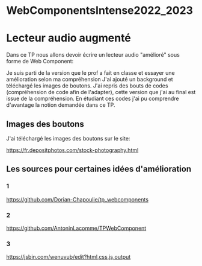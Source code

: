 # WebComponentsIntense2022_2023
# Lecteur audio augmenté
Dans ce TP nous allons devoir écrire un lecteur audio "amélioré" sous forme de Web Component:

Je suis parti de la version que le prof a fait en classe et essayer une amélioration selon ma compréhension
J'ai ajouté un background et téléchargé les images de boutons.
J'ai repris des bouts de codes (compréhension de code afin de l'adapter), cette version que j'ai au final est issue de la compréhension.
En étudiant ces codes j'ai pu comprendre d'avantage la notion demandée dans ce TP.

## Images des boutons
J'ai téléchargé les images des boutons sur le site:

https://fr.depositphotos.com/stock-photography.html

## Les sources pour certaines idées d'amélioration
### 1
https://github.com/Dorian-Chapoulie/tp_webcomponents
### 2
https://github.com/AntoninLacomme/TPWebComponent
### 3
https://jsbin.com/wenuvub/edit?html,css,js,output

